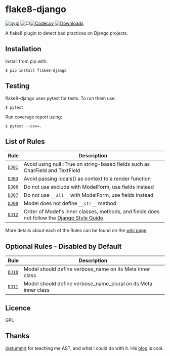 # flake8-django

[![pypi](https://img.shields.io/pypi/v/flake8-django.svg)](https://pypi.python.org/pypi/flake8-django/)
![CI](https://github.com/rocioar/flake8-django/workflows/CI/badge.svg)[![Codecov](https://codecov.io/gh/rocioar/flake8-django/branch/master/graph/badge.svg)](https://codecov.io/gh/rocioar/flake8-django)
[![Downloads](https://pepy.tech/badge/flake8-django)](https://pepy.tech/project/flake8-django)

A flake8 plugin to detect bad practices on Django projects.

## Installation

Install from pip with:

```
$ pip install flake8-django
```

## Testing

flake8-django uses pytest for tests. To run them use:

```
$ pytest
````

Run coverage report using:

```
$ pytest --cov=.
```

## List of Rules

| Rule | Description |
| ---- | ----------- |
| [`DJ01`](https://github.com/rocioar/flake8-django/wiki/%5BDJ01%5D-Avoid-using-null=True-on-string-based-fields-such-as-CharField-and-TextField) | Avoid using null=True on string-based fields such as CharField and TextField |
| [`DJ03`](https://github.com/rocioar/flake8-django/wiki/%5BDJ03%5D-Avoid-passing-locals()-as-context-to-a-render-function) | Avoid passing locals() as context to a render function |
| [`DJ06`](https://github.com/rocioar/flake8-django/wiki/%5BDJ06%5D-Do-not-use-exclude-with-ModelForm,-use-fields-instead) | Do not use exclude with ModelForm, use fields instead |
| [`DJ07`](https://github.com/rocioar/flake8-django/wiki/%5BDJ07%5D-Do-not-set-fields-to-'__all__'-on-ModelForm,-use-fields-instead) | Do not use `__all__` with ModelForm, use fields instead |
| [`DJ08`](https://github.com/rocioar/flake8-django/wiki/%5BDJ08%5D-Model-does-not-define-__str__-method) | Model does not define `__str__` method |
| [`DJ12`](https://github.com/rocioar/flake8-django/wiki/%5BDJ12%5D-Order-of-Model's-inner-classes,-methods,-and-fields-does-not-follow-the-Django-Style-Guide) | Order of Model's inner classes, methods, and fields does not follow the [Django Style Guide](https://docs.djangoproject.com/en/dev/internals/contributing/writing-code/coding-style/#model-style) |

More details about each of the Rules can be found on the [wiki page](https://github.com/rocioar/flake8-django/wiki).

## Optional Rules - Disabled by Default

| Rule | Description |
| ---- | ----------- |
| [`DJ10`](https://github.com/rocioar/flake8-django/wiki/%5BDJ10%5D-Model-should-define-verbose_name-on-its-Meta-inner-class) | Model should define verbose_name on its Meta inner class |
| [`DJ11`](https://github.com/rocioar/flake8-django/wiki/%5BDJ11%5D-Model-should-define-verbose_name_plural-on-its-Meta-inner-class) | Model should define verbose_name_plural on its Meta inner class |

## Licence

GPL

## Thanks

[@stummjr](https://github.com/stummjr) for teaching me AST, and what I could do with it. His [blog](https://stummjr.org/post/building-a-custom-flake8-plugin/) is cool.

